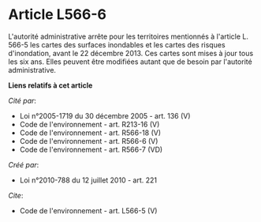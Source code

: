 # Article L566-6

L'autorité administrative arrête pour les territoires mentionnés à l'article L. 566-5 les cartes des surfaces inondables et
les cartes des risques d'inondation, avant le 22 décembre 2013. Ces cartes sont mises à jour tous les six ans. Elles peuvent
être modifiées autant que de besoin par l'autorité administrative.

**Liens relatifs à cet article**

_Cité par_:

  - Loi n°2005-1719 du 30 décembre 2005 - art. 136 (V)
  - Code de l'environnement - art. R213-16 (V)
  - Code de l'environnement - art. R566-18 (V)
  - Code de l'environnement - art. R566-6 (V)
  - Code de l'environnement - art. R566-7 (VD)

_Créé par_:

  - Loi n°2010-788 du 12 juillet 2010 - art. 221

_Cite_:

  - Code de l'environnement - art. L566-5 (V)
